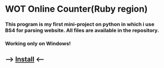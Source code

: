 # WOT Online Counter(Ruby region)

### This program is my first mini-project on python in which i use BS4 for parsing website. All files are available in the repository.

### Working only on Windows!

## --> [Install](https://github.com/M1sterN1kt0/MT_Online/raw/refs/heads/main/compiled/MT_online.exe) <--
